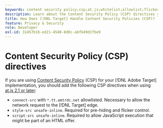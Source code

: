 ```yaml
---
keywords: content security policy;csp;at.js;whitelist;allowlist;flicker;pre-hide;pre-hiding;prehiding
description: Learn about the Content Security Policy (CSP) directives you should add when using Adobe Target.
title: How Does [!DNL Target] Handle Content Security Policies (CSP)?
feature: Privacy & Security
role: Developer
exl-id: 31457b16-ed21-4540-8d0c-abfb49d1fbe9
---
```

# Content Security Policy (CSP) directives

If you are using [Content Security Policy](https://en.wikipedia.org/wiki/Content_Security_Policy) (CSP) for your [!DNL Adobe Target] implementation, you should add the following CSP directives when using [at.js 2.1 or later](/help/c-implementing-target/c-implementing-target-for-client-side-web/target-atjs-versions.md):

* `connect-src` with `*.tt.omtrdc.net` allowlisted. Necessary to allow the network request to the [!DNL Target] edge.
* `style-src unsafe-inline`. Required for pre-hiding and flicker control.
* `script-src unsafe-inline`.  Required to allow JavaScript execution that might be part of an HTML offer.
